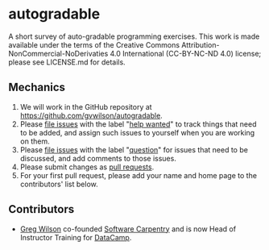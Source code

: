 # autogradable

A short survey of auto-gradable programming exercises.
This work is made available under the terms of the Creative Commons Attribution-NonCommercial-NoDerivaties 4.0 International (CC-BY-NC-ND 4.0) license;
please see LICENSE.md for details.

## Mechanics

1. We will work in the GitHub repository at <https://github.com/gvwilson/autogradable>.
1. Please [file issues](https://github.com/gvwilson/autogradable/issues)
   with the label "[help wanted](https://github.com/gvwilson/autogradable/labels/help%20wanted)"
   to track things that need to be added,
   and assign such issues to yourself when you are working on them.
1. Please [file issues](https://github.com/gvwilson/autogradable/issues)
   with the label "[question](https://github.com/gvwilson/autogradable/labels/question)"
   for issues that need to be discussed,
   and add comments to those issues.
1. Please submit changes as [pull requests](https://github.com/gvwilson/autogradable/pulls).
1. For your first pull request,
   please add your name and home page to the contributors' list below.

## Contributors

- [Greg Wilson](http://third-bit.com) co-founded [Software Carpentry](http://software-carpentry.org)
  and is now Head of Instructor Training for [DataCamp](http://datacamp.com).
